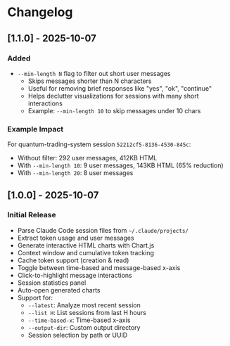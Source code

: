 # Changelog

## [1.1.0] - 2025-10-07

### Added
- `--min-length N` flag to filter out short user messages
  - Skips messages shorter than N characters
  - Useful for removing brief responses like "yes", "ok", "continue"
  - Helps declutter visualizations for sessions with many short interactions
  - Example: `--min-length 10` to skip messages under 10 chars

### Example Impact
For quantum-trading-system session `52212cf5-8136-4530-845c`:
- Without filter: 292 user messages, 412KB HTML
- With `--min-length 10`: 9 user messages, 143KB HTML (65% reduction)
- With `--min-length 20`: 8 user messages

## [1.0.0] - 2025-10-07

### Initial Release
- Parse Claude Code session files from `~/.claude/projects/`
- Extract token usage and user messages
- Generate interactive HTML charts with Chart.js
- Context window and cumulative token tracking
- Cache token support (creation & read)
- Toggle between time-based and message-based x-axis
- Click-to-highlight message interactions
- Session statistics panel
- Auto-open generated charts
- Support for:
  - `--latest`: Analyze most recent session
  - `--list H`: List sessions from last H hours
  - `--time-based-x`: Time-based x-axis
  - `--output-dir`: Custom output directory
  - Session selection by path or UUID
